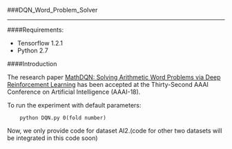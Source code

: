 ###DQN_Word_Problem_Solver

---

####Requirements:

- Tensorflow 1.2.1
- Python 2.7

####Introduction

The research paper [MathDQN: Solving Arithmetic Word Problems via Deep Reinforcement Learning]() has been accepted at the Thirty-Second AAAI Conference on Artificial Intelligence (AAAI-18).

To run the experiment with default parameters:

```
    python DQN.py 0(fold number)
```

Now, we only provide code for dataset AI2.(code for other two datasets will be integrated in this code soon)
